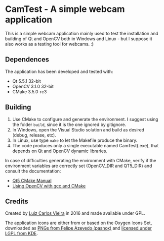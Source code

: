 # CamTest - A simple webcam application

This is a simple webcam application mainly used to test the installation and building of Qt and OpenCV both in Windows and Linux - but I suppose it also works as a testing tool for webcams. :)

## Dependences

The application has been developed and tested with:

- Qt 5.5.1 32-bit
- OpenCV 3.1.0 32-bit
- CMake 3.5.0-rc3

## Building

1. Use CMake to configure and generate the environment. I suggest using the folder `build`, since it is the one ignored by gitignore.
2. In Windows, open the Visual Studio solution and build as desired (debug, release, etc).
3. In Linux, use type `make` to let the Makefile produce the binary.
4. The code produces only a single executable named CamTest(.exe), that depends on Qt and OpenCV dynamic libraries.

In case of difficulties generating the environment with CMake, verify if the environment variables are correctly set (OpenCV_DIR and QT5<Module>_DIR) and consult the documentation:

- [Qt5 CMake Manual](http://doc.qt.io/qt-5/cmake-manual.html)
- [Using OpenCV with gcc and CMake](http://docs.opencv.org/2.4/doc/tutorials/introduction/linux_gcc_cmake/linux_gcc_cmake.html)

## Credits

Created by [Luiz Carlos Vieira](http://www.luiz.vieira.nom.br) in 2016 and made available under GPL.

The application icons are either from or based on the Oxygen Icons Set, downloaded as [PNGs from Felipe Azevedo (pasnox)](https://github.com/pasnox/oxygen-icons-png) and [licensed under LGPL from KDE](https://techbase.kde.org/Projects/Oxygen/Licensing).